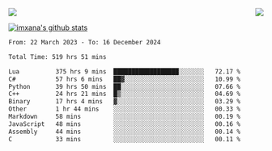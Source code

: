 <p>
  <a href="https://count.getloli.com/"><img src="https://count.getloli.com/get/@xana.readme?theme=moebooru-h"></a>
  <img src="https://weather-icon.journeyad.repl.co/@hangzhou?v=1" align="right">
</p>


<a href="https://github.com/imxana"><img align="center" src="https://github-readme-stats.vercel.app/api?username=imxana&show_icons=true&include_all_commits=true&hide_border=tru&custom_title=imxana%27s%20Github%20Stats" alt="imxana's github stats" /></a> 

<!--START_SECTION:waka-->

```txt
From: 22 March 2023 - To: 16 December 2024

Total Time: 519 hrs 51 mins

Lua          375 hrs 9 mins  ██████████████████░░░░░░░   72.17 %
C#           57 hrs 6 mins   ██▓░░░░░░░░░░░░░░░░░░░░░░   10.99 %
Python       39 hrs 50 mins  ██░░░░░░░░░░░░░░░░░░░░░░░   07.66 %
C++          24 hrs 21 mins  █▒░░░░░░░░░░░░░░░░░░░░░░░   04.69 %
Binary       17 hrs 4 mins   ▓░░░░░░░░░░░░░░░░░░░░░░░░   03.29 %
Other        1 hr 44 mins    ░░░░░░░░░░░░░░░░░░░░░░░░░   00.33 %
Markdown     58 mins         ░░░░░░░░░░░░░░░░░░░░░░░░░   00.19 %
JavaScript   48 mins         ░░░░░░░░░░░░░░░░░░░░░░░░░   00.16 %
Assembly     44 mins         ░░░░░░░░░░░░░░░░░░░░░░░░░   00.14 %
C            33 mins         ░░░░░░░░░░░░░░░░░░░░░░░░░   00.11 %
```

<!--END_SECTION:waka-->

